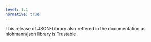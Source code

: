 ```yaml
---
level: 1.1
normative: true
---
```


This release of JSON-Library also reffered in the documentation as nlohmann/json library is Trustable.
